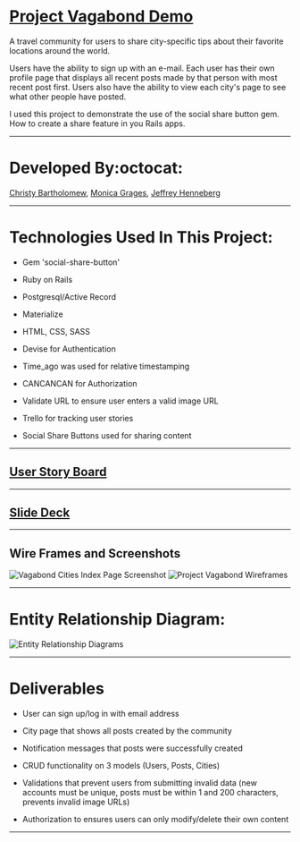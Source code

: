 
# [Project Vagabond Demo](https://project-vagabond-app.herokuapp.com/)

A travel community for users to share city-specific tips about their favorite locations around the world.

 Users have the ability to sign up with an e-mail. Each user has their own profile page that displays all recent posts made by that person with most recent post first. Users also have the ability to view each city's page to see what other people have posted.
 
 I used this project to demonstrate the use of the social share button gem. How to create a share feature in you Rails apps.

___

# Developed By:octocat:
[Christy Bartholomew](https://github.com/cbartholomew69),
[Monica Grages](https://github.com/MonicaGrages),
[Jeffrey Henneberg](https://github.com/hellajeffrey)

___

# Technologies Used In This Project:

* Gem 'social-share-button'

* Ruby on Rails

* Postgresql/Active Record

* Materialize

* HTML, CSS, SASS

* Devise for Authentication

* Time_ago was used for relative timestamping

* CANCANCAN for Authorization

* Validate URL to ensure user enters a valid image URL

* Trello for tracking user stories

* Social Share Buttons used for sharing content

___

## [User Story Board](https://trello.com/b/q3dgQTEC/project-vagabond)

___


## [Slide Deck](https://docs.google.com/presentation/d/1V7IOQj6SYODHAKNg4ntf0JkD0TgX2B1GOdGyvBJkgi0/edit?usp=sharing)

___

## Wire Frames and Screenshots
![Vagabond Cities Index Page Screenshot](http://i.imgur.com/Dt84dli.png "Project Vagabond Screenshot")
![Project Vagabond Wireframes](https://raw.githubusercontent.com/sf-wdi-30/project-vagabond/master/wireframes.png "Project Vagabond Wireframes")

___

# Entity Relationship Diagram:
![Entity Relationship Diagrams](http://i.imgur.com/ORLbb9Y.jpg)


___


# Deliverables

* User can sign up/log in with email address

* City page that shows all posts created by the community

* Notification messages that posts were successfully created

* CRUD functionality on 3 models (Users, Posts, Cities)

* Validations that prevent users from submitting invalid data (new accounts must be unique, posts must be within 1 and 200 characters, prevents invalid image URLs)

* Authorization to ensures users can only modify/delete their own content
___



